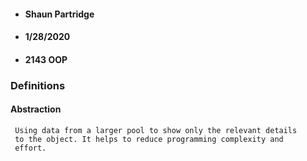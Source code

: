 * #### Shaun Partridge
* #### 1/28/2020
* #### 2143 OOP
 
### **Definitions**

#### **Abstraction**
```
 Using data from a larger pool to show only the relevant details
 to the object. It helps to reduce programming complexity and 
 effort.
```

